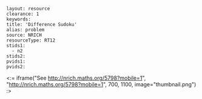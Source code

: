 ````
layout: resource
clearance: 1
keywords:
title: 'Difference Sudoku'
alias: problem
source: NRICH
resourceType: RT12
stids1: 
  - n2
stids2:
pvids1:
pvids2:

````

<:= iframe("See http://nrich.maths.org/5798?mobile=1", "http://nrich.maths.org/5798?mobile=1", 700, 1100, image="thumbnail.png") :>



